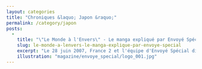 ```yaml
---
layout: categories
title: "Chroniques &laquo; Japon &raquo;"
permalink: /category/japon
posts:
  -
    title: "\"Le Monde à l'Envers\" - Le manga expliqué par Envoyé Spécial"
    slug: le-monde-a-lenvers-le-manga-explique-par-envoye-special
    excerpt: "Le 28 juin 2007, France 2 et l'équipe d'Envoyé Spécial diffusait en première partie de soirée un reportage de près d'une demi-heure.Intitulé \"Le Monde à l'Envers\", le fil conducteur est ici constitué des principales différences entre notre bande-dessinée et cette mouvance décalée plus toute nouvelle qu'est le manga. Les journalistes se sont"
    illustration: "magazine/envoye_special/logo_001.jpg"
---
```


